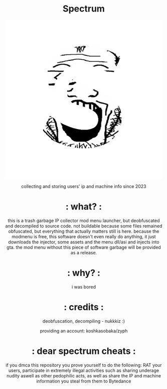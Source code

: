 # <h1 align="center"> Spectrum</h1>
<p align="center">
  <img src="https://github.com/fatass-solutions/Spectrum-SRC/blob/main/github/shitrum.png" />
</p>
<p align="center"> collecting and storing users' ip and machine info since 2023</p>
<p align="center">
<h1 align="center">: what? :</h1>
<p align="center">this is a trash garbage IP collector mod menu launcher, but deobfuscated and decompiled to source code. not buildable because some files remained obfuscated, but everything that actually matters still is here. because the modmenu is free, this software doesn't even really do anything, it just downloads the injector, some assets and the menu dll/asi and injects into gta. the mod menu without this piece of software garbage will be provided as a release.</p>
<h1 align="center">: why? :</h1>
<p align="center"> i was bored</p>
<h1 align="center">: credits :</h1>
<p align="center">
deobfuscation, decompiling - nukkkiz :)
</p>
<p align="center">
providing an account: koshkasobaka/zyph
</p>
<h1 align="center">: dear spectrum cheats :</h1>
<p align="center"> if you dmca this repository you prove yourself to do the following: RAT your users, participate in extremely illegal activities such as sharing underage nudity aswell as other pedophilic acts, as well as share the IP and machine information you steal from them to Bytedance </p>
</p>
